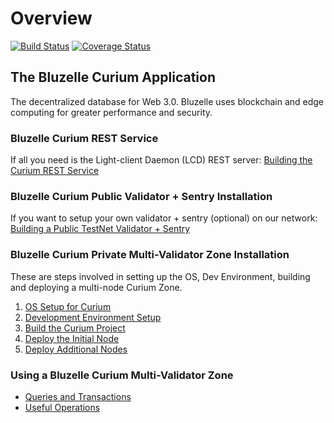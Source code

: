 # Overview

[![Build Status](https://travis-ci.com/bluzelle/curium.svg?branch=devel)](https://travis-ci.com/bluzelle/curium) [![Coverage Status](https://coveralls.io/repos/github/bluzelle/curium/badge.svg?branch=devel)](https://coveralls.io/github/bluzelle/curium?branch=devel)

## The Bluzelle Curium Application

The decentralized database for Web 3.0. Bluzelle uses blockchain and edge computing for greater performance and security.

### Bluzelle Curium REST Service

If all you need is the Light-client Daemon \(LCD\) REST server: [Building the Curium REST Service](rest-service/buildrest.md)

### Bluzelle Curium Public Validator + Sentry Installation

If you want to setup your own validator + sentry \(optional\) on our network: [Building a Public TestNet Validator + Sentry](public-validator-+-sentry/buildvalidatorsentry.md)

### Bluzelle Curium Private Multi-Validator Zone Installation

These are steps involved in setting up the OS, Dev Environment, building and deploying a multi-node Curium Zone.

1. [OS Setup for Curium](setup/os.md)
2. [Development Environment Setup](setup/devenv.md)
3. [Build the Curium Project](setup/build.md)
4. [Deploy the Initial Node](setup/deploy.md)
5. [Deploy Additional Nodes](setup/deployaddl.md)

### Using a Bluzelle Curium Multi-Validator Zone

* [Queries and Transactions]()
* [Useful Operations]() 

